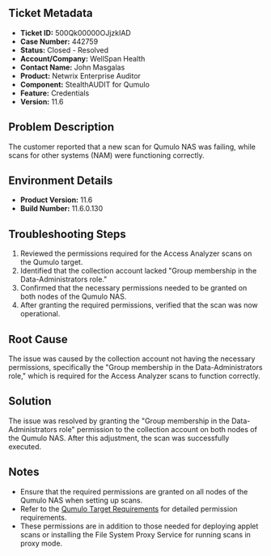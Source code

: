 ## Ticket Metadata
- **Ticket ID:** 500Qk00000OJjzkIAD
- **Case Number:** 442759
- **Status:** Closed - Resolved
- **Account/Company:** WellSpan Health
- **Contact Name:** John Masgalas
- **Product:** Netwrix Enterprise Auditor
- **Component:** StealthAUDIT for Qumulo
- **Feature:** Credentials
- **Version:** 11.6

## Problem Description
The customer reported that a new scan for Qumulo NAS was failing, while scans for other systems (NAM) were functioning correctly.

## Environment Details
- **Product Version:** 11.6
- **Build Number:** 11.6.0.130

## Troubleshooting Steps
1. Reviewed the permissions required for the Access Analyzer scans on the Qumulo target.
2. Identified that the collection account lacked "Group membership in the Data-Administrators role."
3. Confirmed that the necessary permissions needed to be granted on both nodes of the Qumulo NAS.
4. After granting the required permissions, verified that the scan was now operational.

## Root Cause
The issue was caused by the collection account not having the necessary permissions, specifically the "Group membership in the Data-Administrators role," which is required for the Access Analyzer scans to function correctly.

## Solution
The issue was resolved by granting the "Group membership in the Data-Administrators role" permission to the collection account on both nodes of the Qumulo NAS. After this adjustment, the scan was successfully executed.

## Notes
- Ensure that the required permissions are granted on all nodes of the Qumulo NAS when setting up scans.
- Refer to the [Qumulo Target Requirements](https://helpcenter.netwrix.com/bundle/AccessAnalyzer_12.0/page/Content/Config/Qumulo/Overview.htm) for detailed permission requirements.
- These permissions are in addition to those needed for deploying applet scans or installing the File System Proxy Service for running scans in proxy mode.